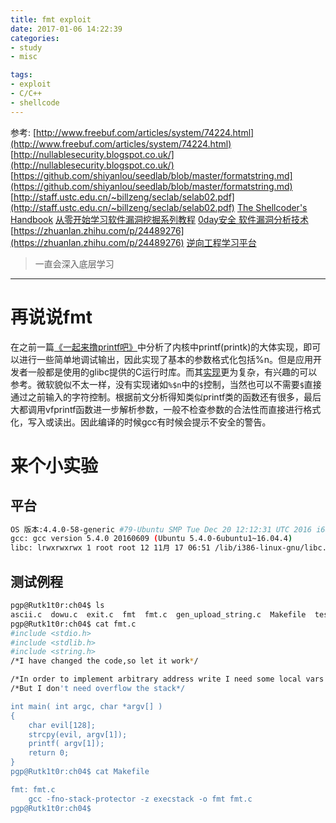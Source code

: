 ```yaml
---
title: fmt exploit
date: 2017-01-06 14:22:39
categories:
- study
- misc

tags:
- exploit
- C/C++
- shellcode
---
```


参考:
[http://www.freebuf.com/articles/system/74224.html](http://www.freebuf.com/articles/system/74224.html)
[http://nullablesecurity.blogspot.co.uk/](http://nullablesecurity.blogspot.co.uk/)
[https://github.com/shiyanlou/seedlab/blob/master/formatstring.md](https://github.com/shiyanlou/seedlab/blob/master/formatstring.md)
[http://staff.ustc.edu.cn/~billzeng/seclab/selab02.pdf](http://staff.ustc.edu.cn/~billzeng/seclab/selab02.pdf)
[The Shellcoder's Handbook](https://www.amazon.com/Shellcoders-Handbook-Discovering-Exploiting-Security/dp/047008023X/ref=sr_1_1?ie=UTF8&qid=1483684023&sr=8-1&keywords=shellcoders+handbook)
[从零开始学习软件漏洞挖掘系列教程](http://bbs.pediy.com/)
[0day安全 软件漏洞分析技术](http://bbs.pediy.com/)
[https://zhuanlan.zhihu.com/p/24489276](https://zhuanlan.zhihu.com/p/24489276)
[逆向工程学习平台](http://www.cis.syr.edu/~wedu/seed/)


> 一直会深入底层学习


-----------------------------------

# 再说说fmt
在之前一篇[《一起来撸printf吧》](http://www.rutk1t0r.org/2016/09/25/%E4%B8%80%E8%B5%B7%E6%9D%A5%E6%92%B8printf%E5%90%A7/)中分析了内核中printf(printk)的大体实现，即可以进行一些简单地调试输出，因此实现了基本的参数格式化包括%n。但是应用开发者一般都是使用的glibc提供的C运行时库。而其[实现](ftp://ftp.gnu.org/gnu/glibc/)更为复杂，有兴趣的可以参考。微软貌似不太一样，没有实现诸如`%$n`中的`$`控制，当然也可以不需要`$`直接通过之前输入的字符控制。根据前文分析得知类似printf类的函数还有很多，最后大都调用vfprintf函数进一步解析参数，一般不检查参数的合法性而直接进行格式化，写入或读出。因此编译的时候gcc有时候会提示不安全的警告。

# 来个小实验

## 平台
```bash
OS 版本:4.4.0-58-generic #79-Ubuntu SMP Tue Dec 20 12:12:31 UTC 2016 i686 i686 i686 GNU/Linux
gcc: gcc version 5.4.0 20160609 (Ubuntu 5.4.0-6ubuntu1~16.04.4)
libc: lrwxrwxrwx 1 root root 12 11月 17 06:51 /lib/i386-linux-gnu/libc.so.6 -> libc-2.23.so
```
## 测试例程
```bash
pgp@Rutk1t0r:ch04$ ls
ascii.c  dowu.c  exit.c  fmt  fmt.c  gen_upload_string.c  Makefile  test.txt
pgp@Rutk1t0r:ch04$ cat fmt.c 
#include <stdio.h>
#include <stdlib.h>
#include <string.h>
/*I have changed the code,so let it work*/

/*In order to implement arbitrary address write I need some local vars and strcpy them.*/
/*But I don't need overflow the stack*/

int main( int argc, char *argv[] )
{
	char evil[128];
	strcpy(evil, argv[1]);
	printf( argv[1]);
	return 0;
}
pgp@Rutk1t0r:ch04$ cat Makefile 

fmt: fmt.c
	gcc -fno-stack-protector -z execstack -o fmt fmt.c 
pgp@Rutk1t0r:ch04$

```
